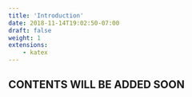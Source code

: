 ```yaml
---
title: 'Introduction'
date: 2018-11-14T19:02:50-07:00
draft: false
weight: 1
extensions:
    - katex
---
```


## CONTENTS WILL BE ADDED SOON

